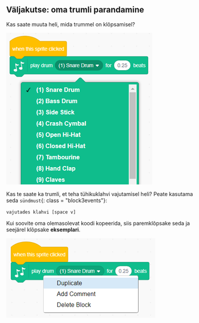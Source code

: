 ## Väljakutse: oma trumli parandamine

Kas saate muuta heli, mida trummel on klõpsamisel?

![ekraanipilt](images/band-drum-sound.png)

Kas te saate ka trumli, et teha tühikuklahvi vajutamisel heli? Peate kasutama seda `sündmust`{: class = "block3events"}:

```blocks3
vajutades klahvi [space v]
```

Kui soovite oma olemasolevat koodi kopeerida, siis paremklõpsake seda ja seejärel klõpsake **eksemplari**.

![ekraanipilt](images/band-duplicate-code.png)